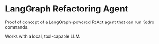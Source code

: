 # LangGraph Refactoring Agent

Proof of concept of a LangGraph-powered ReAct agent
that can run Kedro commands.

Works with a local, tool-capable LLM.
